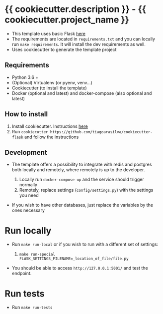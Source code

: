# {{ cookiecutter.description }} - {{ cookiecutter.project_name }}

* This template uses basic Flask [here](https://flask.palletsprojects.com/en/1.1.x/quickstart/)
* The requirements are located in `requirements.txt` and you can locally run `make requirements`. It will install the dev requirements as well.
* Uses cookiecutter to generate the template project

## Requirements

* Python 3.6 +
* (Optional) Virtualenv (or pyenv, venv...)
* Cookiecutter (to install the template)
* Docker (optional and latest) and docker-compose (also optional and latest)

## How to install

 1. Install cookiecutter. Instructions [here](https://cookiecutter.readthedocs.io/en/1.7.2/installation.html)
 2. Run `cookiecutter https://github.com/tiagoarasilva/cookiecutter-flask` and follow the instructions

## Development

* The template offers a possibility to integrate with redis and postgres both locally and remotely, where remotely is up to the developer.
    1. Locally run `docker-compose up` and the service should trigger normally
    2. Remotely, replace settings (`config/settings.py`) with the settings you need

* If you wish to have other databases, just replace the variables by the ones necessary

# Run locally

* Run `make run-local` or if you wish to run with a different set of settings:
    1. `make run-special FLASK_SETTINGS_FILENAME=_location_of_file/file.py`

* You should be able to access `http://127.0.0.1:5001/` and test the endpoint.


# Run tests

* Run `make run-tests`
